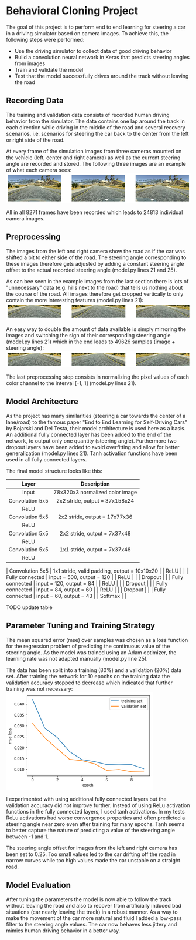 # **Behavioral Cloning Project**

The goal of this project is to perform end to end learning for steering a car in a driving simulator based on camera images.
To achieve this, the following steps were performed:
* Use the driving simulator to collect data of good driving behavior
* Build a convolution neural network in Keras that predicts steering angles from images
* Train and validate the model 
* Test that the model successfully drives around the track without leaving the road


[//]: # (Image References)
[images_orig]: ./images_orig.png "Recorded images (center, left and right camera)"
[images_cropped]: ./images_cropped.png "Images cropped to exclude unnecessary data"
[images_mirrored]: ./images_cropped_mirrored.png "Mirrored images"
[loss_function]: ./training_loss.png "MSE loss for training and validation data"


## Recording Data

The training and validation data consists of recorded human driving behavior from the simulator. 
The data contains one lap around the track in each direction while driving in the middle of the road and several recovery scenarios, i.e. scenarios for steering the car back to the center from the left or right side of the road.

At every frame of the simulation images from three cameras mounted on the vehicle (left, center and right camera) as well as the current steering angle are recorded and stored.
The following three images are an example of what each camera sees:
![alt text][images_orig]

All in all 8271 frames have been recorded which leads to 24813 individual camera images. 


## Preprocessing

The images from the left and right camera show the road as if the car was shifted a bit to either side of the road. 
The steering angle corresponding to these images therefore gets adjusted by adding a constant steering angle offset to the actual recorded steering angle (model.py lines 21 and 25). 

As can bee seen in the example images from the last section there is lots of "unnecessary" data (e.g. hills next to the road) that tells us nothing about the course of the road. 
All images therefore get cropped vertically to only contain the more interesting features (model.py lines 21):
![alt text][images_cropped]

An easy way to double the amount of data available is simply mirroring the images and switching the sign of their corresponding steering angle (model.py lines 21) which in the end leads to 49626 samples (image + steering angle):
![alt text][images_mirrored]

The last preprocessing step consists in normalizing the pixel values of each color channel to the interval [-1, 1] (model.py lines 21).  

## Model Architecture 

As the project has many similarities (steering a car towards the center of a lane/road) to the famous paper "End to End Learning for Self-Driving Cars" by Bojarski and Del Testa, their model architecture is used here as a basis. 
An additional fully connected layer has been added to the end of the network, to output only one quantity (steering angle). 
Furthermore two dropout layers have been added to avoid overfitting and allow for better generalization (model.py lines 21).
Tanh activation functions have been used in all fully connected layers.

The final model structure looks like this:

| Layer         		|     Description	        					| 
|:---------------------:|:---------------------------------------------:| 
| Input         		| 78x320x3 normalized color image   							                 | 
| Convolution 5x5 | 2x2 stride, output = 37x158x24 	|
| ReLU					       |			                                        |
| Convolution 5x5 | 2x2 stride, output = 17x77x36 	|
| ReLU					       |
| Convolution 5x5 | 2x2 stride, output = 7x37x48 	|
| ReLU					       |
| Convolution 5x5 | 1x1 stride, output = 7x37x48 	|
| ReLU					       |


| Convolution 5x5 | 1x1 stride, valid padding, output = 10x10x20 	|
| ReLU					       |												                                     |
| Fully connected		| input = 500, output = 120        					|
| ReLU					       |												                                  |
| Dropout					       |												                               |
| Fully connected		| input = 120, output = 84        					|
| ReLU					       |												                                  |
| Dropout					       |												                               |
| Fully connected		| input = 84, output = 60        					|
| ReLU					       |												                                  |
| Dropout					       |												                               |
| Fully connected		| input = 60, output = 43        					|
| Softmax				     |         									|
 
TODO update table

<!--The model was trained and validated on different data sets to ensure that the model was not overfitting (model.py line 10-16). 
The model was tested by running it through the simulator and ensuring that the vehicle could stay on the track.-->

## Parameter Tuning and Training Strategy

The mean squared error (mse) over samples was chosen as a loss function for the regression problem of predicting the continuous value of the steering angle.
As the model was trained using an Adam optimizer, the learning rate was not adapted manually (model.py line 25). 

The data has been split into a training (80%) and a validation (20%) data set. 
After training the network for 10 epochs on the training data the validation accuracy stopped to decrease which indicated that further training was not necessary:
![alt text][loss_function]

I experimented with using additional fully connected layers but the validation accuracy did not improve further. 
Instead of using ReLu activation functions in the fully connected layers, I used tanh activations. 
In my tests ReLu activations had worse convergence properties and often predicted a steering angle near zero even after training for many epochs. Tanh seems to better capture the nature of predicting a value of the steering angle between -1 and 1.

The steering angle offset for images from the left and right camera has been set to 0.25. 
Too small values led to the car drifting off the road in narrow curves while too high values made the car unstable on a straight road.


## Model Evaluation

After tuning the parameters the model is now able to follow the track without leaving the road and also to recover from artificially induced bad situations (car nearly leaving the track) in a robust manner.
As a way to make the movement of the car more natural and fluid I added a low-pass filter to the steering angle values. 
The car now behaves less jittery and mimics human driving behavior in a better way.


